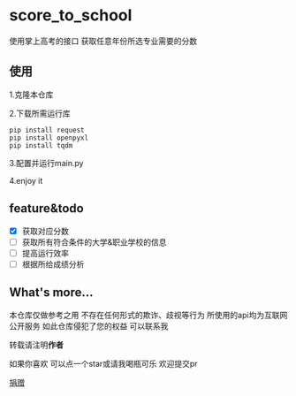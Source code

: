 # score_to_school

使用掌上高考的接口 获取任意年份所选专业需要的分数

## 使用

1.克隆本仓库

2.下载所需运行库

```
pip install request
pip install openpyxl
pip install tqdm
```

3.配置并运行main.py

4.enjoy it

## feature&todo

- [X] 获取对应分数
- [ ] 获取所有符合条件的大学&职业学校的信息
- [ ] 提高运行效率
- [ ] 根据所给成绩分析

What's more…
-------------

本仓库仅做参考之用 不存在任何形式的欺诈、歧视等行为 所使用的api均为互联网公开服务 如此仓库侵犯了您的权益 可以联系我

转载请注明**作者**

如果你喜欢 可以点一个star或请我喝瓶可乐 欢迎提交pr

[捐赠](https://v我50.啊这.site)
